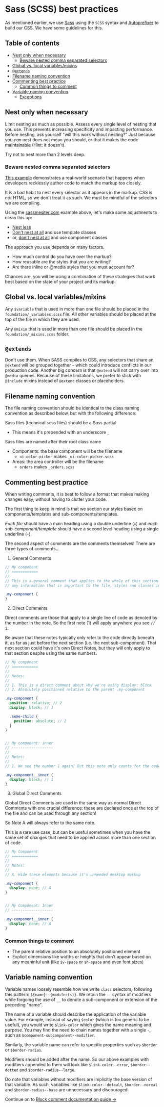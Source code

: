 # Sass (SCSS) best practices

As mentioned earlier, we use [Sass](http://sass-lang.com/) using the `SCSS` syntax and [Autoprefixer](https://github.com/ai/autoprefixer) to build our CSS. We have some guidelines for this.


## Table of contents

* [Nest only when necessary](#nest-only-when-necessary)
    * [Beware nested comma separated selectors](#beware-nested-comma-separated-selectors)
* [Global vs. local variables/mixins](#global-vs-local-variablesmixins)
* [`@extends`](#extends)
* [Filename naming convention](#filename-naming-convention)
* [Commenting best practice](#commenting-best-practice)
    * [Common things to comment](#common-things-to-comment)
* [Variable naming convention](#variable-naming-convention)
    * [Exceptions](#exceptions)


## Nest only when necessary

Limit nesting as much as possible. Assess every single level of nesting that you use. This prevents increasing specificity and impacting performance. Before nesting, ask yourself "will this work without nesting?" Just because you *can* nest does not mean you should, or that it makes the code maintainable (Hint: it doesn't).

Try not to nest more than 2 levels deep.


### Beware nested comma separated selectors

[This example](http://sassmeister.com/gist/891f2002ef23bf8e4788) demonstrates a real-world scenario that happens when developers recklessly author code to match the markup too closely.

It is a bad habit to nest every selector as it appears in the markup. CSS is *not* HTML, so we don't treat it as such. We must be mindful of the selectors we are compiling.

Using the [sassmesiter.com](http://sassmeister.com/gist/891f2002ef23bf8e4788) example above, let's make some adjustments to clean this up:

* [Nest less](http://sassmeister.com/gist/12ca39f4fa72cafc5a75)
* [Don't nest at all](http://sassmeister.com/gist/67f8fd11522e1d4692a9) and use template classes
* or, [don't nest at all](http://sassmeister.com/gist/036b0a161a47f321b776) and use component classes

The approach you use depends on many factors.

* How much control do you have over the markup?
* How reusable are the styles that you are writing?
* Are there inline or @media styles that you must account for?

Chances are, you will be using a combination of these strategies that work best based on the state of your project and its markup.


## Global vs. local variables/mixins

Any `$variable` that is used in more than one file should be placed in the `foundation/_variables.scss` file. All other variables should be placed at the top of the file in which they are used.

Any `@mixin` that is used in more than one file should be placed in the `foundation/_mixins.scss` folder.


## `@extends`

Don't use them. When SASS compiles to CSS, any selectors that share an `@extend` will be grouped together – which could introduce conflicts in our production code. Another big concern is that `@extend` will not carry over into `@media` queries. Because of these limitations, we prefer to stick with `@include` mixins instead of `@extend` classes or placeholders.


## Filename naming convention

The file naming convention should be identical to the class naming convention as described below, but with the following difference:

Sass files (technical scss files) should be a Sass partial

* This means it's prepended with an underscore `_`

Sass files are named after their root class name

* Components: the base component will be the filename
  * `ui-color-picker` makes `_ui-color-picker.scss`
* Areas: the area controller will be the filename
  * `orders` makes `_orders.scss`


## Commenting best practice

When writing comments, it is best to follow a format that makes making changes easy, without having to clutter your code.

The first thing to keep in mind is that we section our styles based on components/templates and sub-components/templates.

*Each file* should have a main heading using a double underline (`=`) and *each sub-component/template* should have a second level heading using a single underline (`-`).

The second aspect of comments are the comments themselves! There are three types of comments...

1. General Comments

```scss
// My component
// ============
//
// This is a general comment that applies to the whole of this section. It can contain
// any information that is important to the file, styles and classes inside.

.my-component {
}
```

2. Direct Comments

Direct comments are those that apply to a single line of code as denoted by the number in the note. So the first note (1) will apply anywhere you see `// 1`.

Be aware that these notes typically only refer to the code directly beneath it, as far as just before the next section (i.e. the next sub-component). That next section could have it's own Direct Notes, but they will only apply to that section despite using the same numbers.

```scss
// My component
// ============
//
// Notes:
//
// 1. This is a direct comment about why we're using display: block
// 2. Absolutely positioned relative to the parent .my-component

.my-component {
  position: relative; // 2
  display: block; // 1

  .some-child {
    position: absolute; // 2
  }
}


// My component: inner
// -------------------
//
// Notes:
//
// 1. We see the number 1 again! But this note only counts for the code below and ignore the 1 above

.my-component__inner {
  display: block; // 1
}

```

3. Global Direct Comments

Global Direct Comments are used in the same way as normal Direct Comments with one crucial difference: these are declared once at the top of the file and can be used through any section!

So Note A will always refer to the same note.

This is a rare use case, but can be useful sometimes when you have the same set of changes that need to be applied across more than one section of code.

```scss
// My Component
// ============
//
// Notes:
//
// A. Hide these elements because it's unneeded desktop markup

.my-component {
  display: none; // A
}


// My Component: Inner
// -------------------

.my-component__inner {
  display: none; // A
}
```

### Common things to comment

* The parent relative position to an absolutely positioned element
* Explicit dimensions like widths or heights that don't appear based on any meaninful unit (like `$v-space` or `$h-space` and even font sizes)

## Variable naming convention

Variable names loosely resemble how we write `class` selectors, following this pattern: `${name}--{modifer(s)}`. We retain the `--` syntax of modifiers while forgoing the use of `__` to denote a sub-component or extension of the preceding "name".

The name of a variable should describe the application of the variable value. For example, instead of saying `$color` (which is too generic to be useful), you would write `$link-color` which gives the name meaning and purpose. You may find the need to chain names together with a single `-`, such as `$component-subcomponent--modifier`.

Similarly, the variable name can refer to specific properties such as `$border` or `$border-radius`.

Modifiers should be added after the name. So our above examples with modifiers appended to them will look like `$link-color--error`, `$border--dotted` and `$border-radius--large`.

Do note that variables without modifiers are implicitly the base version of that variable. As such, variables like `$link-color--default`, `$border--normal` and `$border-radius--base` are unnecessary and discouraged.

Continue on to [Block comment documentation guide →](../comments/Readme.md)
